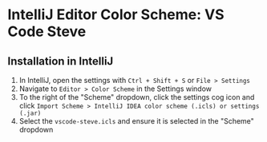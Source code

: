 # IntelliJ Editor Color Scheme: VS Code Steve

## Installation in IntelliJ

1. In IntelliJ, open the settings with `Ctrl + Shift + S` or `File > Settings`
2. Navigate to `Editor > Color Scheme` in the Settings window
3. To the right of the "Scheme" dropdown, click the settings cog icon and click `Import Scheme > IntelliJ IDEA color scheme (.icls) or settings (.jar)`
4. Select the `vscode-steve.icls` and ensure it is selected in the "Scheme" dropdown
